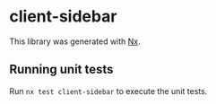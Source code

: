 # client-sidebar

This library was generated with [Nx](https://nx.dev).

## Running unit tests

Run `nx test client-sidebar` to execute the unit tests.
